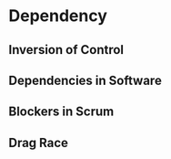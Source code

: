 # Dependency

## Inversion of Control

## Dependencies in Software

## Blockers in Scrum

## Drag Race
